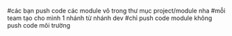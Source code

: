 #các bạn push code các module vô trong thư mục project/module nha
#mỗi team tạo cho mình 1 nhánh từ nhánh dev
#chỉ push code module không push code môi trường

